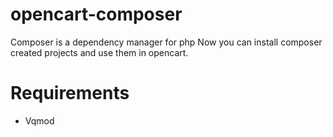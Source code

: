 # opencart-composer

 Composer is a dependency manager for php 
 Now you can install  composer created projects and use them in opencart.

# Requirements
  * Vqmod